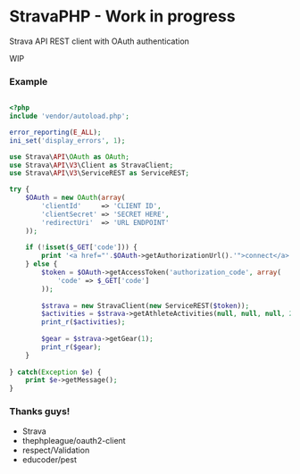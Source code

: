 StravaPHP - Work in progress
=========

Strava API REST client with OAuth authentication

WIP

### Example

```php

<?php 
include 'vendor/autoload.php';

error_reporting(E_ALL);
ini_set('display_errors', 1);

use Strava\API\OAuth as OAuth;
use Strava\API\V3\Client as StravaClient;
use Strava\API\V3\ServiceREST as ServiceREST;

try {
    $OAuth = new OAuth(array(
        'clientId'     => 'CLIENT ID',
        'clientSecret' => 'SECRET HERE',
        'redirectUri'  => 'URL ENDPOINT'
    ));
    
    if (!isset($_GET['code'])) {
        print '<a href="'.$OAuth->getAuthorizationUrl().'">connect</a>';
    } else {
        $token = $OAuth->getAccessToken('authorization_code', array(
            'code' => $_GET['code']
        ));
        
        $strava = new StravaClient(new ServiceREST($token));
        $activities = $strava->getAthleteActivities(null, null, null, 2);
        print_r($activities);
        
        $gear = $strava->getGear(1);
        print_r($gear);
    }
    
} catch(Exception $e) {
    print $e->getMessage();
}
```



### Thanks guys!
- Strava
- thephpleague/oauth2-client
- respect/Validation
- educoder/pest
